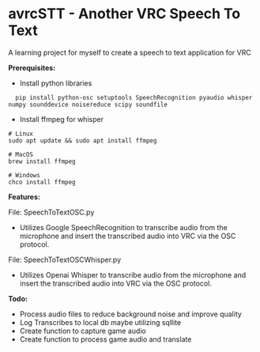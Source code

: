 # avrcSTT - Another VRC Speech To Text
A learning project for myself to create a speech to text application for VRC

**Prerequisites:**

- Install python libraries
```
  pip install python-osc setuptools SpeechRecognition pyaudio whisper numpy sounddevice noisereduce scipy soundfile
```
- Install ffmpeg for whisper
```
# Linux
sudo apt update && sudo apt install ffmpeg

# MacOS
brew install ffmpeg

# Windows
chco install ffmpeg
```

**Features:**

File: SpeechToTextOSC.py 

- Utilizes Google SpeechRecognition to transcribe audio from the microphone and insert the transcribed audio into VRC via the OSC protocol.

File: SpeechToTextOSCWhisper.py 

- Utilizes Openai Whisper to transcribe audio from the microphone and insert the transcribed audio into VRC via the OSC protocol.

**Todo:**

- Process audio files to reduce background noise and improve quality
- Log Transcribes to local db maybe utilizing sqllite
- Create function to capture game audio
- Create function to process game audio and translate
